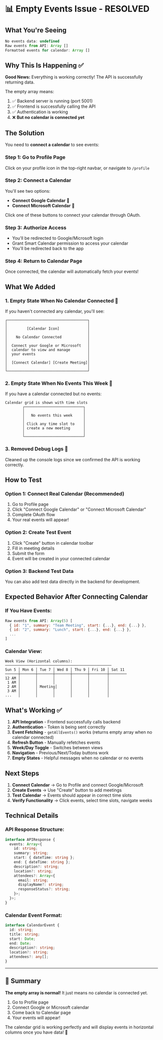 # 📊 Empty Events Issue - RESOLVED

## What You're Seeing

```javascript
No events data: undefined
Raw events from API: Array []
Formatted events for calendar: Array []
```

## Why This Is Happening ✅

**Good News:** Everything is working correctly! The API is successfully returning data.

The empty array means:

1. ✅ Backend server is running (port 5001)
2. ✅ Frontend is successfully calling the API
3. ✅ Authentication is working
4. ❌ **But no calendar is connected yet**

## The Solution

You need to **connect a calendar** to see events:

### Step 1: Go to Profile Page

Click on your profile icon in the top-right navbar, or navigate to `/profile`

### Step 2: Connect a Calendar

You'll see two options:

- **Connect Google Calendar** 🔗
- **Connect Microsoft Calendar** 🔗

Click one of these buttons to connect your calendar through OAuth.

### Step 3: Authorize Access

- You'll be redirected to Google/Microsoft login
- Grant Smart Calendar permission to access your calendar
- You'll be redirected back to the app

### Step 4: Return to Calendar Page

Once connected, the calendar will automatically fetch your events!

## What We Added

### 1. **Empty State When No Calendar Connected** 🎨

If you haven't connected any calendar, you'll see:

```
┌─────────────────────────────────────┐
│                                     │
│         [Calendar Icon]             │
│                                     │
│    No Calendar Connected            │
│                                     │
│  Connect your Google or Microsoft   │
│  calendar to view and manage        │
│  your events                        │
│                                     │
│  [Connect Calendar] [Create Meeting]│
│                                     │
└─────────────────────────────────────┘
```

### 2. **Empty State When No Events This Week** 📅

If you have a calendar connected but no events:

```
Calendar grid is shown with time slots
        ┌───────────────────────────┐
        │                           │
        │   No events this week     │
        │                           │
        │ Click any time slot to    │
        │ create a new meeting      │
        │                           │
        └───────────────────────────┘
```

### 3. **Removed Debug Logs** 🧹

Cleaned up the console logs since we confirmed the API is working correctly.

## How to Test

### Option 1: Connect Real Calendar (Recommended)

1. Go to Profile page
2. Click "Connect Google Calendar" or "Connect Microsoft Calendar"
3. Complete OAuth flow
4. Your real events will appear!

### Option 2: Create Test Event

1. Click "Create" button in calendar toolbar
2. Fill in meeting details
3. Submit the form
4. Event will be created in your connected calendar

### Option 3: Backend Test Data

You can also add test data directly in the backend for development.

## Expected Behavior After Connecting Calendar

### If You Have Events:

```javascript
Raw events from API: Array(5) [
  { id: "1", summary: "Team Meeting", start: {...}, end: {...} },
  { id: "2", summary: "Lunch", start: {...}, end: {...} },
  ...
]
```

### Calendar View:

```
Week View (Horizontal columns):
─────────────────────────────────────────────────
Sun 5 │ Mon 6 │ Tue 7 │ Wed 8 │ Thu 9 │ Fri 10 │ Sat 11
──────┼───────┼───────┼───────┼───────┼────────┼────────
12 AM │       │       │       │       │        │
 1 AM │       │       │       │       │        │
 2 AM │       │ Meeting│      │       │        │
 3 AM │       │       │       │       │        │
...   │       │       │       │       │        │
```

## What's Working ✅

1. **API Integration** - Frontend successfully calls backend
2. **Authentication** - Token is being sent correctly
3. **Event Fetching** - `getAllEvents()` works (returns empty array when no calendar connected)
4. **Refresh Button** - Manually refetches events
5. **Week/Day Toggle** - Switches between views
6. **Navigation** - Previous/Next/Today buttons work
7. **Empty States** - Helpful messages when no calendar or no events

## Next Steps

1. **Connect Calendar** → Go to Profile and connect Google/Microsoft
2. **Create Events** → Use "Create" button to add meetings
3. **Test Calendar** → Events should appear in correct time slots
4. **Verify Functionality** → Click events, select time slots, navigate weeks

## Technical Details

### API Response Structure:

```typescript
interface APIResponse {
  events: Array<{
    id: string;
    summary: string;
    start: { dateTime: string };
    end: { dateTime: string };
    description?: string;
    location?: string;
    attendees?: Array<{
      email: string;
      displayName?: string;
      responseStatus?: string;
    }>;
  }>;
}
```

### Calendar Event Format:

```typescript
interface CalendarEvent {
  id: string;
  title: string;
  start: Date;
  end: Date;
  description?: string;
  location?: string;
  attendees?: any[];
}
```

---

## 🎉 Summary

**The empty array is normal!** It just means no calendar is connected yet.

1. Go to Profile page
2. Connect Google or Microsoft calendar
3. Come back to Calendar page
4. Your events will appear!

The calendar grid is working perfectly and will display events in horizontal columns once you have data! 🚀
